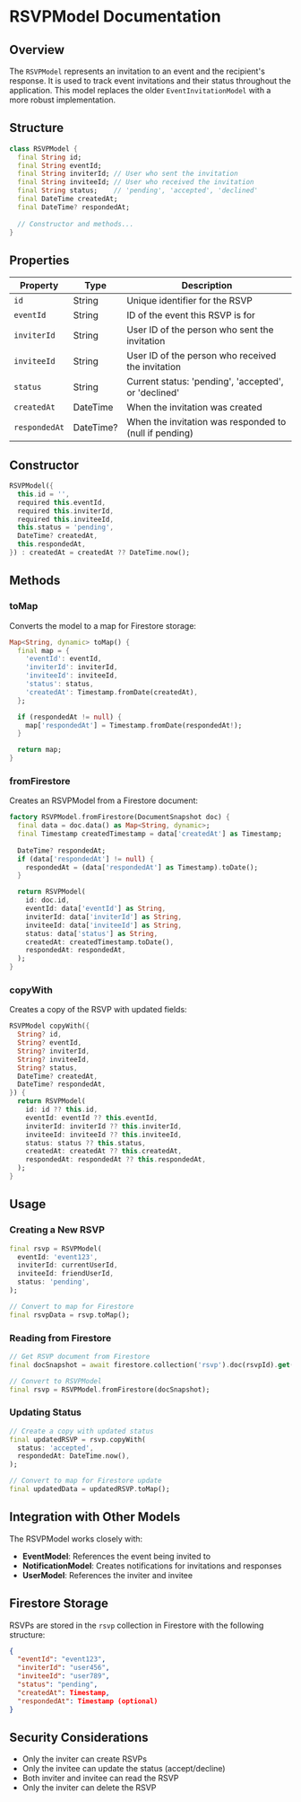 # RSVPModel Documentation

## Overview

The `RSVPModel` represents an invitation to an event and the recipient's response. It is used to track event invitations and their status throughout the application. This model replaces the older `EventInvitationModel` with a more robust implementation.

## Structure

```dart
class RSVPModel {
  final String id;
  final String eventId;
  final String inviterId; // User who sent the invitation
  final String inviteeId; // User who received the invitation
  final String status;    // 'pending', 'accepted', 'declined'
  final DateTime createdAt;
  final DateTime? respondedAt;
  
  // Constructor and methods...
}
```

## Properties

| Property | Type | Description |
|----------|------|-------------|
| `id` | String | Unique identifier for the RSVP |
| `eventId` | String | ID of the event this RSVP is for |
| `inviterId` | String | User ID of the person who sent the invitation |
| `inviteeId` | String | User ID of the person who received the invitation |
| `status` | String | Current status: 'pending', 'accepted', or 'declined' |
| `createdAt` | DateTime | When the invitation was created |
| `respondedAt` | DateTime? | When the invitation was responded to (null if pending) |

## Constructor

```dart
RSVPModel({
  this.id = '',
  required this.eventId,
  required this.inviterId,
  required this.inviteeId,
  this.status = 'pending',
  DateTime? createdAt,
  this.respondedAt,
}) : createdAt = createdAt ?? DateTime.now();
```

## Methods

### toMap

Converts the model to a map for Firestore storage:

```dart
Map<String, dynamic> toMap() {
  final map = {
    'eventId': eventId,
    'inviterId': inviterId,
    'inviteeId': inviteeId,
    'status': status,
    'createdAt': Timestamp.fromDate(createdAt),
  };

  if (respondedAt != null) {
    map['respondedAt'] = Timestamp.fromDate(respondedAt!);
  }

  return map;
}
```

### fromFirestore

Creates an RSVPModel from a Firestore document:

```dart
factory RSVPModel.fromFirestore(DocumentSnapshot doc) {
  final data = doc.data() as Map<String, dynamic>;
  final Timestamp createdTimestamp = data['createdAt'] as Timestamp;
  
  DateTime? respondedAt;
  if (data['respondedAt'] != null) {
    respondedAt = (data['respondedAt'] as Timestamp).toDate();
  }

  return RSVPModel(
    id: doc.id,
    eventId: data['eventId'] as String,
    inviterId: data['inviterId'] as String,
    inviteeId: data['inviteeId'] as String,
    status: data['status'] as String,
    createdAt: createdTimestamp.toDate(),
    respondedAt: respondedAt,
  );
}
```

### copyWith

Creates a copy of the RSVP with updated fields:

```dart
RSVPModel copyWith({
  String? id,
  String? eventId,
  String? inviterId,
  String? inviteeId,
  String? status,
  DateTime? createdAt,
  DateTime? respondedAt,
}) {
  return RSVPModel(
    id: id ?? this.id,
    eventId: eventId ?? this.eventId,
    inviterId: inviterId ?? this.inviterId,
    inviteeId: inviteeId ?? this.inviteeId,
    status: status ?? this.status,
    createdAt: createdAt ?? this.createdAt,
    respondedAt: respondedAt ?? this.respondedAt,
  );
}
```

## Usage

### Creating a New RSVP

```dart
final rsvp = RSVPModel(
  eventId: 'event123',
  inviterId: currentUserId,
  inviteeId: friendUserId,
  status: 'pending',
);

// Convert to map for Firestore
final rsvpData = rsvp.toMap();
```

### Reading from Firestore

```dart
// Get RSVP document from Firestore
final docSnapshot = await firestore.collection('rsvp').doc(rsvpId).get();

// Convert to RSVPModel
final rsvp = RSVPModel.fromFirestore(docSnapshot);
```

### Updating Status

```dart
// Create a copy with updated status
final updatedRSVP = rsvp.copyWith(
  status: 'accepted',
  respondedAt: DateTime.now(),
);

// Convert to map for Firestore update
final updatedData = updatedRSVP.toMap();
```

## Integration with Other Models

The RSVPModel works closely with:

- **EventModel**: References the event being invited to
- **NotificationModel**: Creates notifications for invitations and responses
- **UserModel**: References the inviter and invitee

## Firestore Storage

RSVPs are stored in the `rsvp` collection in Firestore with the following structure:

```json
{
  "eventId": "event123",
  "inviterId": "user456",
  "inviteeId": "user789",
  "status": "pending",
  "createdAt": Timestamp,
  "respondedAt": Timestamp (optional)
}
```

## Security Considerations

- Only the inviter can create RSVPs
- Only the invitee can update the status (accept/decline)
- Both inviter and invitee can read the RSVP
- Only the inviter can delete the RSVP
